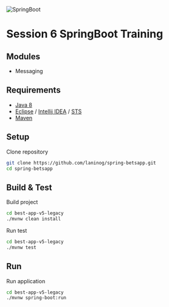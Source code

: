 ![SpringBoot](https://spring.io/img/homepage/icon-spring-boot.svg)

# Session 6 SpringBoot Training

## Modules

- Messaging

## Requirements

- [Java 8](http://www.oracle.com/technetwork/java/javase/downloads/jdk8-downloads-2133151.html)
- [Eclipse](https://www.eclipse.org/downloads/packages/) / [Intellij IDEA](https://www.jetbrains.com/idea/) / [STS](https://spring.io/tools)
- [Maven](https://maven.apache.org/download.cgi)

## Setup

Clone repository
``` bash
git clone https://github.com/laninog/spring-betsapp.git
cd spring-betsapp
```

## Build & Test

Build project
``` bash
cd best-app-v5-legacy
./mvnw clean install
```
Run test
``` bash
cd best-app-v5-legacy
./mvnw test
```

## Run

Run application
``` bash
cd best-app-v5-legacy
./mvnw spring-boot:run
```
